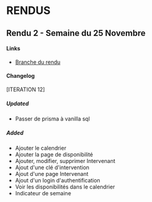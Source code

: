# RENDUS

## Rendu 2 - Semaine du 25 Novembre

#### Links
  - [Branche du rendu](https://github.com/isaacdemeers/project-planification-vanilla/tree/RENDU2)
 
#### Changelog

[ITERATION 12]

##### Updated 
- Passer de prisma à vanilla sql

##### Added
- Ajouter le calendrier
- Ajouter la page de disponibilité
- Ajouter, modifier, supprimer Intervenant
- Ajout d'une clé d'intervention
- Ajout d'une page Intervenant
- Ajout d'un login d'authentification
- Voir les disponibilités dans le calendrier
- Indicateur de semaine



